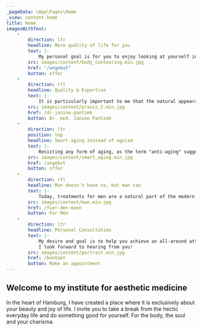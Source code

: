 ```yaml
---
_pageData: \App\Pages\Home
_view: content.home
title: Home
imagesWithText:
    - 
        direction: ltr
        headline: More quality of life for you
        text: |-
            My personal goal is for you to enjoy looking at yourself in the mirror every morning. You should feel attractive, healthy and fit - no matter how old you are. Since 2005, I have been using methods for the gentle treatment and correction of signs of aging without surgical interventions (so-called "nonsurgical procedures"). In addition to the classic fields of treatment, I also offer FACE DESIGN in this area. FACE DESIGN is an individual combination of different treatment methods, personally tailored to your needs - without downtime, but very effective. It is practically a facelift on a purely minimally invasive basis, without surgical interventions. FACE DESIGN also includes "JAWLINE CONTOURING" (chin-jaw contouring), in which, for example, an optically round face shape can be given a defined facial contour in just one session. For all treatments, we work with a precise 3D analysis of your face in advance and coordinate the treatment areas together.
        src: images/content/body_contouring.min.jpg
        href: "/angebot"
        button: offer
    -
        direction: rtl
        headline: Quality & Expertise
        text: |-
            It is particularly important to me that the natural appearance of my patients is preserved with every procedure. I want to emphasize the individual facial contour in the best possible way instead of creating a "mask-like" face. For this, I use only the highest quality materials and substances. At the same time, my many years of experience as a doctor in the field of minimally invasive surgery guarantees treatments at the highest level.
        src: images/content/praxis_2.min.jpg
        href: /dr-janine-pantzek
        button: Dr. med. Janine Pantzek
    -
        direction: ltr
        position: top
        headline: Smart aging instead of ageism
        text: |-
            Resisting any form of aging, as the term "anti-aging" suggests, can be frustrating in the long run. It makes more sense and is more satisfying to influence the type of personal signs of aging (“smart aging”). Through the targeted use of biological filling substances such as hyaluronic acid, botulinum toxin A (Botox) and thread techniques, the degenerative aging process can be delayed with visible results.
        src: images/content/smart_aging.min.jpg
        href: /angebot
        button: offer
    -
        direction: rtl
        headline: Man doesn't have to, but man can
        text: |-
            Today, treatments for men are a natural part of the modern lifestyle. For a fresh striking masculine look, we offer different methods such as body contouring, infusion therapies, FACE DESIGN, as well as "JAWLINE CONTOURING" (chin-jaw contouring), which can be used to define a masculine striking face in just one session. Get a personal consultation and let us show you what you could look like with the latest 3D technology.
        src: images/content/man.min.jpg
        href: /fuer-den-mann
        button: For Men
    -
        direction: ltr
        headline: Personal Consultation
        text: |-
            My desire and goal is to help you achieve an all-around attractive appearance. Together with you, I will find the best way to realize your goals and wishes. The satisfaction of my patients is my top priority. Let the gentle methods and beautiful results convince you.
            I look forward to hearing from you!
        src: images/content/portrait.min.jpg
        href: /kontakt
        button: Make an appointment
---
```


## Welcome to my institute for aesthetic medicine

In the heart of Hamburg, I have created a place where it is exclusively about your beauty and joy of life. I invite you to take a break from the hectic everyday life and do something good for yourself. For the body, the soul and your charisma.
